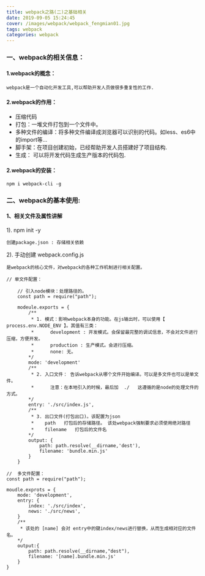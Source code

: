 ```yaml
---
title: webpack之路(二)之基础相关
date: 2019-09-05 15:24:45
cover: /images/webpack/webpack_fengmian01.jpg
tags: webpack
categories: webpack
---
```


### 一、webpack的相关信息：
#### 1.webpack的概念：
    webpack是一个自动化开发工具,可以帮助开发人员做很多重复性的工作.

#### 2.webpack的作用：
 - 压缩代码
 - 打包：一堆文件打包到一个文件中。
 - 多种文件的编译：将多种文件编译成浏览器可以识别的代码。如less、es6中的import等...
 - 脚手架：在项目创建初始，已经帮助开发人员搭建好了项目结构.
 - 生成： 可以将开发代码生成生产版本的代码包.

#### 2.webpack的安装：

    npm i webpack-cli -g

### 二、webpack的基本使用:

#### 1、相关文件及属性讲解

1). npm init -y  

    创建package.json : 存储相关依赖

2). 手动创建 webpack.config.js   

    是webpack的核心文件，对webpack的各种工作机制进行相关配置。

```webpack
// 单文件配置：

    // 引入node模块：处理路径的。
    const path = require("path");

    modeule.exports = {
        /**
         * 1. 模式：影响webpack本身的功能。在js输出时，可以使用【 process.env.NODE_ENV 】。其值有三类：
         *      development : 开发模式。会保留最完整的调试信息，不会对文件进行压缩，方便开发。
         *      production : 生产模式。会进行压缩。
         *      none: 无。
        */
        mode: 'development'
        /**
         * 2. 入口文件： 告诉webpack从哪个文件开始编译。可以是多文件也可以是单文件。
         *      注意：在本地引入的时候，最后加  ./   这遵循的是node的处理文件的方式。
        */
        entry: './src/index.js',
        /**
         * 3. 出口文件(打包出口)。该配置为json
         *    path   打包后的存储路径。 该处webpack强制要求必须使用绝对路径
         *    filename   打包后的文件名
        */
        output: {
            path: path.resolve(__dirname,'dest'),
            filename: 'bundle.min.js'
        }
    }

```

```webpack
//  多文件配置：
const path = require("path");

moudle.exprots = {
    mode: 'development',
    entry: {
        index: './src/index',
        news: './src/news',
    }
    /**
     * 该处的 [name] 会对 entry中的键index/news进行替换，从而生成相对应的文件名。
    */
    output:{
        path: path.resolve(__dirname,"dest"),
        filename: '[name].bundle.min.js'
    }
}

```
    

